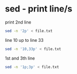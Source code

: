 # sed - print line/s

print 2nd line  

```sh
sed -n '2p' < file.txt
```

line 10 up to line 33  

```sh
sed -n '10,33p' < file.txt
```

1st and 3th line  

```sh
sed -n '1p;3p' < file.txt
```

